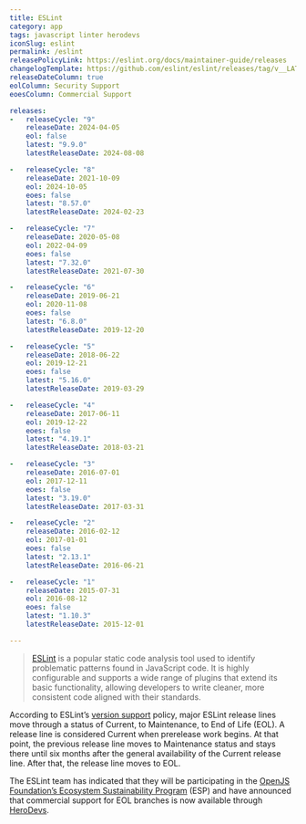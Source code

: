 ```yaml
---
title: ESLint
category: app
tags: javascript linter herodevs
iconSlug: eslint
permalink: /eslint
releasePolicyLink: https://eslint.org/docs/maintainer-guide/releases
changelogTemplate: https://github.com/eslint/eslint/releases/tag/v__LATEST__
releaseDateColumn: true
eolColumn: Security Support
eoesColumn: Commercial Support

releases:
-   releaseCycle: "9"
    releaseDate: 2024-04-05
    eol: false
    latest: "9.9.0"
    latestReleaseDate: 2024-08-08

-   releaseCycle: "8"
    releaseDate: 2021-10-09
    eol: 2024-10-05
    eoes: false
    latest: "8.57.0"
    latestReleaseDate: 2024-02-23

-   releaseCycle: "7"
    releaseDate: 2020-05-08
    eol: 2022-04-09
    eoes: false
    latest: "7.32.0"
    latestReleaseDate: 2021-07-30

-   releaseCycle: "6"
    releaseDate: 2019-06-21
    eol: 2020-11-08
    eoes: false
    latest: "6.8.0"
    latestReleaseDate: 2019-12-20

-   releaseCycle: "5"
    releaseDate: 2018-06-22
    eol: 2019-12-21
    eoes: false
    latest: "5.16.0"
    latestReleaseDate: 2019-03-29

-   releaseCycle: "4"
    releaseDate: 2017-06-11
    eol: 2019-12-22
    eoes: false
    latest: "4.19.1"
    latestReleaseDate: 2018-03-21

-   releaseCycle: "3"
    releaseDate: 2016-07-01
    eol: 2017-12-11
    eoes: false
    latest: "3.19.0"
    latestReleaseDate: 2017-03-31

-   releaseCycle: "2"
    releaseDate: 2016-02-12
    eol: 2017-01-01
    eoes: false
    latest: "2.13.1"
    latestReleaseDate: 2016-06-21

-   releaseCycle: "1"
    releaseDate: 2015-07-31
    eol: 2016-08-12
    eoes: false
    latest: "1.10.3"
    latestReleaseDate: 2015-12-01

---
```


> [ESLint](https://eslint.org) is a popular static code analysis tool
> used to identify problematic patterns found in JavaScript code.
> It is highly configurable and supports a wide range of plugins
> that extend its basic functionality, allowing developers to write
> cleaner, more consistent code aligned with their standards.

According to ESLint’s [version support](https://eslint.org/version-support)
policy, major ESLint release lines move through a status of Current, to
Maintenance, to End of Life (EOL). A release line is considered Current
when prerelease work begins. At that point, the previous release line moves
to Maintenance status and stays there until six months after the general
availability of the Current release line. After that, the release line moves
to EOL.

The ESLint team has indicated that they will be participating in the
[OpenJS Foundation’s Ecosystem Sustainability Program](https://openjsf.org/ecosystem-sustainability-program)
(ESP) and have announced that commercial support for EOL branches is
now available through [HeroDevs](https://www.herodevs.com/support/eslint-nes).